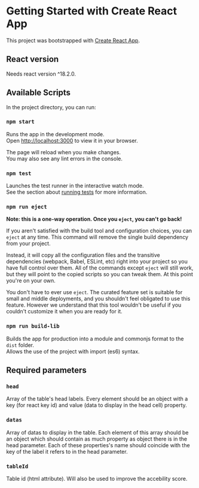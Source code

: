# Getting Started with Create React App

This project was bootstrapped with [Create React App](https://github.com/facebook/create-react-app).

## React version

Needs react version ^18.2.0.

## Available Scripts

In the project directory, you can run:

### `npm start`

Runs the app in the development mode.\
Open [http://localhost:3000](http://localhost:3000) to view it in your browser.

The page will reload when you make changes.\
You may also see any lint errors in the console.

### `npm test`

Launches the test runner in the interactive watch mode.\
See the section about [running tests](https://facebook.github.io/create-react-app/docs/running-tests) for more information.

### `npm run eject`

**Note: this is a one-way operation. Once you `eject`, you can't go back!**

If you aren't satisfied with the build tool and configuration choices, you can `eject` at any time. This command will remove the single build dependency from your project.

Instead, it will copy all the configuration files and the transitive dependencies (webpack, Babel, ESLint, etc) right into your project so you have full control over them. All of the commands except `eject` will still work, but they will point to the copied scripts so you can tweak them. At this point you're on your own.

You don't have to ever use `eject`. The curated feature set is suitable for small and middle deployments, and you shouldn't feel obligated to use this feature. However we understand that this tool wouldn't be useful if you couldn't customize it when you are ready for it.

### `npm run build-lib`

Builds the app for production into a module and commonjs format to the `dist` folder.\
Allows the use of the project with import (es6) syntax.


## Required parameters

### `head`

Array of the table's head labels. Every element should be an object with a key (for react key id) and value (data to display in the head cell) property.

### `datas`

Array of datas to display in the table. Each element of this array should be an object which should contain as much property as object there is in the head parameter. Each of these properties's name should coincide with the key of the label it refers to in the head parameter. 

### `tableId`

Table id (html attribute). Will also be used to improve the accebility score.



